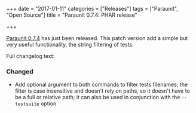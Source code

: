 +++
date = "2017-01-11"
categories = ["Releases"]
tags = ["Paraunit", "Open Source"]
title = "Paraunit 0.7.4: PHAR release"

+++

[Paraunit 0.7.4](https://github.com/facile-it/paraunit/releases/tag/0.7.4) has just been released. This patch version add a simple but very useful functionality, the string filtering of tests.
<!--more-->

Full changelog text:

### Changed

* Add optional argument to both commands to filter tests filenames; the filter is case insensitive and doesn't rely on paths, so it doesn't have to be a full or relative path; it can also be used in conjunction with the `--testsuite` option
